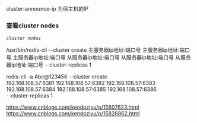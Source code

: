 cluster-announce-ip 为宿主机的IP 
### 查看cluster nodes
`cluster nodes`


/usr/bin/redis-cli --cluster create 主服务器ip地址:端口号 主服务器ip地址:端口号 主服务器ip地址:端口号 从服务器ip地址:端口号 从服务器ip地址:端口号 从服务器ip地址:端口号 --cluster-replicas 1


redis-cli -a Abc@123456 --cluster create \
192.168.108.57:6381 192.168.108.57:6382 192.168.108.57:6383 \
192.168.108.57:6384 192.168.108.57:6385 192.168.108.57:6386 \
--cluster-replicas 1

https://www.cnblogs.com/kendoziyu/p/15807623.html
https://www.cnblogs.com/kendoziyu/p/15826862.html
